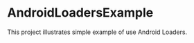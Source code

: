AndroidLoadersExample
=====================
This project illustrates simple example of use Android Loaders.
